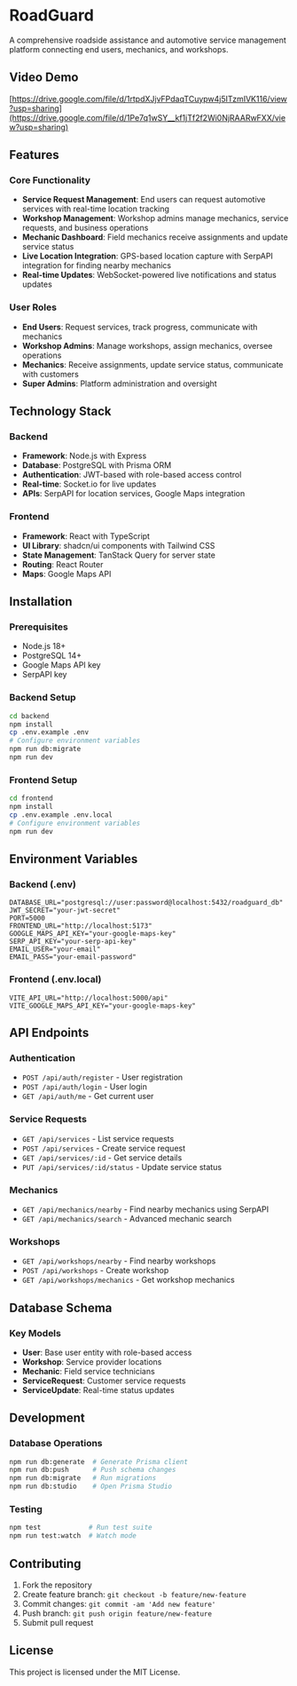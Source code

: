 # RoadGuard

A comprehensive roadside assistance and automotive service management platform connecting end users, mechanics, and workshops.

## Video Demo
[https://drive.google.com/file/d/1rtpdXJjvFPdaqTCuypw4j5ITzmIVK116/view?usp=sharing](https://drive.google.com/file/d/1Pe7q1wSY__kf1jTf2f2Wi0NjRAARwFXX/view?usp=sharing)

## Features

### Core Functionality
- **Service Request Management**: End users can request automotive services with real-time location tracking
- **Workshop Management**: Workshop admins manage mechanics, service requests, and business operations
- **Mechanic Dashboard**: Field mechanics receive assignments and update service status
- **Live Location Integration**: GPS-based location capture with SerpAPI integration for finding nearby mechanics
- **Real-time Updates**: WebSocket-powered live notifications and status updates

### User Roles
- **End Users**: Request services, track progress, communicate with mechanics
- **Workshop Admins**: Manage workshops, assign mechanics, oversee operations
- **Mechanics**: Receive assignments, update service status, communicate with customers
- **Super Admins**: Platform administration and oversight

## Technology Stack

### Backend
- **Framework**: Node.js with Express
- **Database**: PostgreSQL with Prisma ORM
- **Authentication**: JWT-based with role-based access control
- **Real-time**: Socket.io for live updates
- **APIs**: SerpAPI for location services, Google Maps integration

### Frontend
- **Framework**: React with TypeScript
- **UI Library**: shadcn/ui components with Tailwind CSS
- **State Management**: TanStack Query for server state
- **Routing**: React Router
- **Maps**: Google Maps API

## Installation

### Prerequisites
- Node.js 18+
- PostgreSQL 14+
- Google Maps API key
- SerpAPI key

### Backend Setup
```bash
cd backend
npm install
cp .env.example .env
# Configure environment variables
npm run db:migrate
npm run dev
```

### Frontend Setup
```bash
cd frontend
npm install
cp .env.example .env.local
# Configure environment variables
npm run dev
```

## Environment Variables

### Backend (.env)
```
DATABASE_URL="postgresql://user:password@localhost:5432/roadguard_db"
JWT_SECRET="your-jwt-secret"
PORT=5000
FRONTEND_URL="http://localhost:5173"
GOOGLE_MAPS_API_KEY="your-google-maps-key"
SERP_API_KEY="your-serp-api-key"
EMAIL_USER="your-email"
EMAIL_PASS="your-email-password"
```

### Frontend (.env.local)
```
VITE_API_URL="http://localhost:5000/api"
VITE_GOOGLE_MAPS_API_KEY="your-google-maps-key"
```

## API Endpoints

### Authentication
- `POST /api/auth/register` - User registration
- `POST /api/auth/login` - User login
- `GET /api/auth/me` - Get current user

### Service Requests
- `GET /api/services` - List service requests
- `POST /api/services` - Create service request
- `GET /api/services/:id` - Get service details
- `PUT /api/services/:id/status` - Update service status

### Mechanics
- `GET /api/mechanics/nearby` - Find nearby mechanics using SerpAPI
- `GET /api/mechanics/search` - Advanced mechanic search

### Workshops
- `GET /api/workshops/nearby` - Find nearby workshops
- `POST /api/workshops` - Create workshop
- `GET /api/workshops/mechanics` - Get workshop mechanics

## Database Schema

### Key Models
- **User**: Base user entity with role-based access
- **Workshop**: Service provider locations
- **Mechanic**: Field service technicians
- **ServiceRequest**: Customer service requests
- **ServiceUpdate**: Real-time status updates

## Development

### Database Operations
```bash
npm run db:generate  # Generate Prisma client
npm run db:push      # Push schema changes
npm run db:migrate   # Run migrations
npm run db:studio    # Open Prisma Studio
```

### Testing
```bash
npm test            # Run test suite
npm run test:watch  # Watch mode
```

## Contributing

1. Fork the repository
2. Create feature branch: `git checkout -b feature/new-feature`
3. Commit changes: `git commit -am 'Add new feature'`
4. Push branch: `git push origin feature/new-feature`
5. Submit pull request

## License

This project is licensed under the MIT License.
